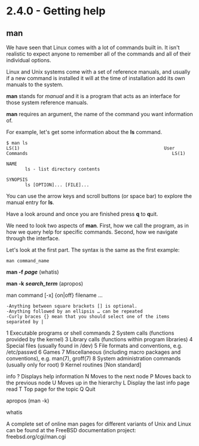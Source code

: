 # 2.4.0 - Getting help

## man

We have seen that Linux comes with a lot of commands built in. It isn't realistic to expect anyone to remember all of the commands and all of their individual options.

Linux and Unix systems come with a set of reference manuals, and usually if a new command is installed it will at the time of installation add its own manuals to the system.

**man** stands for _manual_ and it is a program that acts as an interface for those system reference manuals.

**man** requires an argument, the name of the command you want information of.

For example, let's get some information about the **ls** command.

```text
$ man ls
LS(1)                                                      User Commands                                                      LS(1)

NAME
       ls - list directory contents

SYNOPSIS
       ls [OPTION]... [FILE]...
```

You can use the arrow keys and scroll buttons \(or space bar\) to explore the manual entry for **ls**.

Have a look around and once you are finished press **q** to **q**uit.

We need to look two aspects of **man**. First, how we call the program, as in how we query help for specific commands. Second, how we navigate through the interface.

Let's look at the first part. The syntax is the same as the first example:

```text
man command_name
```

**man -f** _**page**_ \(whatis\)

**man -k** _**search\_term**_ \(apropos\)

man command \[-x\] {on\|off} filename …

```text
-Anything between square brackets [] is optional.
-Anything followed by an ellipsis … can be repeated
-Curly braces {} mean that you should select one of the items separated by |
```

1 Executable programs or shell commands 2 System calls \(functions provided by the kernel\) 3 Library calls \(functions within program libraries\) 4 Special files \(usually found in /dev\) 5 File formats and conventions, e.g. /etc/passwd 6 Games 7 Miscellaneous \(including macro packages and conventions\), e.g. man\(7\), groff\(7\) 8 System administration commands \(usually only for root\) 9 Kernel routines \[Non standard\]

info ? Displays help information N Moves to the next node P Moves back to the previous node U Moves up in the hierarchy L Display the last info page read T Top page for the topic Q Quit

apropos \(man -k\)

whatis

A complete set of online man pages for different variants of Unix and Linux can be found at the FreeBSD documentation project: freebsd.org/cgi/man.cgi

